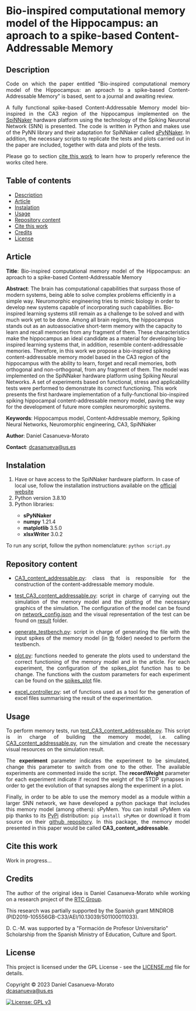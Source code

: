 # Bio-inspired computational memory model of the Hippocampus: an aproach to a spike-based Content-Addressable Memory

<h2 name="Description">Description</h2>
<p align="justify">
Code on which the paper entitled "Bio-inspired computational memory model of the Hippocampus: an aproach to a spike-based Content-Addressable Memory" is based, sent to a journal and awaiting review.
</p>
<p align="justify">
A fully functional spike-based Content-Addressable Memory model bio-inspired in the CA3 region of the hippocampus implemented on the <a href="https://apt.cs.manchester.ac.uk/projects/SpiNNaker/">SpiNNaker</a> hardware platform using the technology of the Spiking Neuronal Network (SNN) is presented. The code is written in Python and makes use of the PyNN library and their adaptation for SpiNNaker called <a href="https://www.google.com/url?sa=t&rct=j&q=&esrc=s&source=web&cd=&cad=rja&uact=8&ved=2ahUKEwjaxOCWhrn3AhVL1BoKHVtQDvsQFnoECAkQAQ&url=https%3A%2F%2Fgithub.com%2FSpiNNakerManchester%2FsPyNNaker&usg=AOvVaw3e3TBMJ-08yBqtsKza_RiE">sPyNNaker</a>. In addition, the necessary scripts to replicate the tests and plots carried out in the paper are included, together with data and plots of the tests.
</p>
<p align="justify">
Please go to section <a href="#CiteThisWork">cite this work</a> to learn how to properly reference the works cited here.
</p>


<h2>Table of contents</h2>
<p align="justify">
<ul>
<li><a href="#Description">Description</a></li>
<li><a href="#Article">Article</a></li>
<li><a href="#Instalation">Instalation</a></li>
<li><a href="#Usage">Usage</a></li>
<li><a href="#RepositoryContent">Repository content</a></li>
<li><a href="#CiteThisWork">Cite this work</a></li>
<li><a href="#Credits">Credits</a></li>
<li><a href="#License">License</a></li>
</ul>
</p>


<h2 name="Article">Article</h2>
<p align="justify">
<strong>Title</strong>: Bio-inspired computational memory model of the Hippocampus: an aproach to a spike-based Content-Addressable Memory

<strong>Abstract</strong>: The brain has computational capabilities that surpass those of modern systems, being able to solve complex problems efficiently in a simple way. Neuromorphic engineering tries to mimic biology in order to develop new systems capable of incorporating such capabilities. Bio-inspired learning systems still remain as a challenge to be solved and with much work yet to be done. Among all brain regions, the hippocampus stands out as an autoassociative short-term memory with the capacity to learn and recall memories from any fragment of them. These characteristics make the hippocampus an ideal candidate as a material for developing bio-inspired learning systems that, in addition, resemble content-addressable memories. Therefore, in this work we propose a bio-inspired spiking content-addressable memory model based in the CA3 region of the hippocampus with the ability to learn, forget and recall memories, both orthogonal and non-orthogonal, from any fragment of them. The model was implemented on the SpiNNaker hardware platform using Spiking Neural Networks. A set of experiments based on functional, stress and applicability tests were performed to demonstrate its correct functioning. This work presents the first hardware implementation of a fully-functional bio-inspired spiking hippocampal content-addressable memory model, paving the way for the development of future more complex neuromorphic systems.

<strong>Keywords</strong>: Hippocampus model, Content-Addressable memory, Spiking Neural Networks, Neuromorphic engineering, CA3, SpiNNaker

<strong>Author</strong>: Daniel Casanueva-Morato

<strong>Contact</strong>: dcasanueva@us.es
</p>


<h2 name="Instalation">Instalation</h2>
<p align="justify">
<ol>
	<li>Have or have access to the SpiNNaker hardware platform. In case of local use, follow the installation instructions available on the <a href="http://spinnakermanchester.github.io/spynnaker/6.0.0/index.html">official website</a></li>
	<li>Python version 3.8.10</li>
	<li>Python libraries:</li>
	<ul>
		<li><strong>sPyNNaker</strong></li>
		<li><strong>numpy</strong> 1.21.4</li>
		<li><strong>matplotlib</strong> 3.5.0</li>
		<li><strong>xlsxWriter</strong> 3.0.2</li>
	</ul>
</ol>
</p>
<p align="justify">
To run any script, follow the python nomenclature: <code>python script.py</code>
</p>


<h2 name="RepositoryContent">Repository content</h3>
<p align="justify">
<ul>
	<li><p align="justify"><a href="CA3_content_addressable.py">CA3_content_addressable.py</a>: class that is responsible for the construction of the content-addressable memory module.</p></li>
	<li><p align="justify"><a href="test_CA3_content_addressable.py">test_CA3_content_addressable.py</a>: script in charge of carrying out the simulation of the memory model and the plotting of the necessary graphics of the simulation. The configuration of the model can be found on <a href="config/network_config.json">network_config.json</a> and the visual representation of the test can be found on <a href="results/">result</a> folder.</p></li>
	<li><p align="justify"><a href="generate_testbench.py">generate_testbench.py</a>: script in charge of generating the file with the input spikes of the memory model (in <a href="tb/">tb</a> folder) needed to perform the testbench.</p></li>
	<li><p align="justify"><a href="plot.py">plot.py</a>: functions needed to generate the plots used to understand the correct functioning of the memory model and in the article. For each experiment, the configuration of the spikes_plot function has to be change. The functions with the custom parameters for each experiment can be found on the <a href="spikes_plot.txt">spikes_plot</a> file.</p></li>
	<li><p align="justify"><a href="excel_controller.py">excel_controller.py</a>: set of functions used as a tool for the generation of excel files summarising the result of the experimentation.</p></li>
</ul>
</p>


<h2 name="Usage">Usage</h2>
<p align="justify">
To perform memory tests, run <a href="test_CA3_content_addressable.py">test_CA3_content_addressable.py</a>. This script is in charge of building the memory model, i.e. calling <a href="CA3_content_addressable.py">CA3_content_addressable.py</a>, run the simulation and create the necessary visual resources on the simulation result. 
</p>
<p align="justify">
The <strong>experiment</strong> parameter indicates the experiment to be simulated, change this parameter to switch from one to the other. The available experiments are commented inside the script. The <strong>recordWeight</strong> parameter for each experiment indicate if record the weight of the STDP synapses in order to get the evolution of that synapses along the experiment in a plot.
</p>
<p align="justify">
Finally, in order to be able to use the memory model as a module within a larger SNN network, we have developed a python package that includes this memory model (among others): sPyMem. You can install sPyMem via pip thanks to its <a href="https://pypi.org/project/sPyMem/">PyPi</a> distribution: <code>pip install sPyMem</code> or download it from source on their <a href="https://github.com/dancasmor/sPyMem/">github repository</a>. In this package, the memory model presented in this paper would be called <strong>CA3_content_addressable</strong>.
</p>


<h2 name="CiteThisWork">Cite this work</h2>
<p align="justify">
Work in progress...
</p>


<h2 name="Credits">Credits</h2>
<p align="justify">
The author of the original idea is Daniel Casanueva-Morato while working on a research project of the <a href="http://www.rtc.us.es/">RTC Group</a>.

This research was partially supported by the Spanish grant MINDROB (PID2019-105556GB-C33/AEI/10.13039/501100011033). 

D. C.-M. was supported by a "Formación de Profesor Universitario" Scholarship from the Spanish Ministry of Education, Culture and Sport.
</p>


<h2 name="License">License</h2>
<p align="justify">
This project is licensed under the GPL License - see the <a href="https://github.com/dancasmor/An-aproach-to-a-spike-based-Content-Addressable-Memory-bio-inspired-in-the-Hippocampus/blob/main/LICENSE">LICENSE.md</a> file for details.
</p>
<p align="justify">
Copyright © 2023 Daniel Casanueva-Morato<br>  
<a href="mailto:dcasanueva@us.es">dcasanueva@us.es</a>
</p>

[![License: GPL v3](https://img.shields.io/badge/License-GPL%20v3-blue.svg)](http://www.gnu.org/licenses/gpl-3.0)
